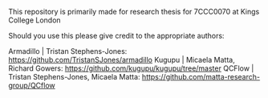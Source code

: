 This repository is primarily made for research thesis for 7CCC0070 at Kings College London

Should you use this please give credit to the appropriate authors:

Armadillo | Tristan Stephens-Jones: https://github.com/TristanSJones/armadillo
Kugupu | Micaela Matta, Richard Gowers: https://github.com/kugupu/kugupu/tree/master
QCFlow | Tristan Stephens-Jones, Micaela Matta: https://github.com/matta-research-group/QCflow


